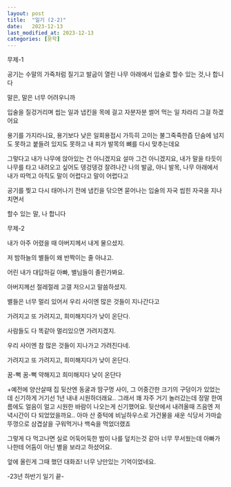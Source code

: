 ```yaml
---
layout: post
title:  "일기 (2-2)"
date:   2023-12-13
last_modified_at: 2023-12-13
categories: [문학]
---
```


무제-1

공기는 수말의 가죽처럼 질기고
발굽이 열린 나무 아래에서 입술로 할수 있는 것,나 합니다

말은, 말은 너무 어려우니까

입술을 질겅거리며 씹는 일과
냅킨을 목에 걸고 자분자분 썰어 먹는 일
차라리 그걸 하겠어요

용기를 가지라니요, 
용기보다 낮은 일회용접시 가득히 고이는 불그죽죽한즙
단숨에 넘지도 못하고 붙들려 있지도 못하고 내 피가 발목의 뼈를 다시 맞추는데요

그렇다고 내가 나무에 앉아있는 건 아니겠지요
설마 그건 아니겠지요,
내가 말을 타듯이 나무를 타고 내려오고 싶어도 
뎅겅뎅겅 잘려나간 나의 발굽, 아니 발목,
나무 아래에서 내가 따먹고 아직도 말이 어렵다고 말이 어렵다고

공기를 찢고 다시 태어나기 전에
냅킨을 닦으면 묻어나는 입술의 자국 씹힌 자국을 지나치면서

할수 있는 말, 나 합니다

무제-2

내가 아주 어렸을 때 아버지께서 내게 물으셨지.

저 밤하늘의 별들이 왜 반짝이는 줄 아냐고.

어린 내가 대답하길 아빠, 별님들이 졸린가봐요.

아버지께선 절레절레 고갤 저으시고 말씀하셨지.

별들은 너무 멀리 있어서 우리 사이엔 많은 것들이 지나간다고

가려지고 또 가려지고, 희미해지다가 낮이 온단다.

사람들도 다 똑같아 멀리있으면 가려지겠지.

우리 사이엔 참 많은 것들이 지나가고 가려진다네.

가려지고 또 가려지고, 희미해지다가 낮이 온단다.

꿈-뻑 꿈-뻑 약해지고 희미해지다 낮이 온단다

+예전에 양산살때 집 뒷산엔 동굴과 땀구멍 사이,
그 어중간한 크기의 구덩이가 있었는데 신기하게 거기선 1년 내내 시원하더래요..
그래서 꽤 자주 거기 놀러갔는데
정말 한여름에도 얼음이 얼고 시원한 바람이 나오는게 신기했어요.
뒷산에서 내려올때 즈음엔 저녁시간이 다 되었었을까요..
아마 산 중턱에 비닐하우스로 가건물을 새운 식당서
가마솥 뚜껑으로 삼겹살을 구워먹거나 백숙을 먹었더랬죠

그렇게 다 먹고나면 실로 어둑어둑한 밤이 나를 덮치는것 같아 너무 무서웠는데
아빠가 나한테 어둠이 아닌 별을 보라고 하셨어요.

앞에 올린게 그때 했던 대화죠! 너무 낭만있는 기억이었네요.

-23년 하반기 일기 끝-
